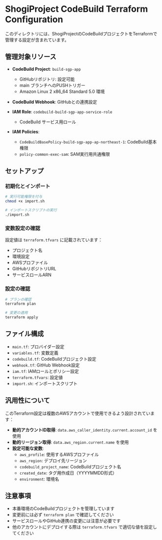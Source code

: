 # ShogiProject CodeBuild Terraform Configuration

このディレクトリには、ShogiProjectのCodeBuildプロジェクトをTerraformで管理する設定が含まれています。

## 管理対象リソース

- **CodeBuild Project**: `build-sgp-app`
  - GitHubリポジトリ: 設定可能
  - main ブランチへのPUSHトリガー
  - Amazon Linux 2 x86_64 Standard 5.0 環境

- **CodeBuild Webhook**: GitHubとの連携設定

- **IAM Role**: `codebuild-build-sgp-app-service-role`
  - CodeBuild サービス用ロール

- **IAM Policies**:
  - `CodeBuildBasePolicy-build-sgp-app-ap-northeast-1`: CodeBuild基本権限
  - `policy-common-exec-sam`: SAM実行用共通権限

## セットアップ

### 初期化とインポート

```bash
# 実行可能権限を付与
chmod +x import.sh

# インポートスクリプトの実行
./import.sh
```

### 変数設定の確認

設定値は `terraform.tfvars` に記載されています：
- プロジェクト名
- 環境設定 
- AWSプロファイル
- GitHubリポジトリURL
- サービスロールARN

### 設定の確認

```bash
# プランの確認
terraform plan

# 変更の適用
terraform apply
```

## ファイル構成

- `main.tf`: プロバイダー設定
- `variables.tf`: 変数定義
- `codebuild.tf`: CodeBuildプロジェクト設定
- `webhook.tf`: GitHub Webhook設定
- `iam.tf`: IAMロールとポリシー設定
- `terraform.tfvars`: 設定値
- `import.sh`: インポートスクリプト

## 汎用性について

このTerraform設定は複数のAWSアカウントで使用できるよう設計されています：

- **動的アカウントID取得**: `data.aws_caller_identity.current.account_id` を使用
- **動的リージョン取得**: `data.aws_region.current.name` を使用  
- **設定可能な変数**: 
  - `aws_profile`: 使用するAWSプロファイル
  - `aws_region`: デプロイ先リージョン
  - `codebuild_project_name`: CodeBuildプロジェクト名
  - `created_date`: タグ用作成日（YYYYMMDD形式）
  - `environment`: 環境名

## 注意事項

- 本番環境のCodeBuildプロジェクトを管理しています
- 変更前には必ず `terraform plan` で確認してください
- サービスロールやGitHub連携の変更には注意が必要です
- 他のアカウントにデプロイする際は `terraform.tfvars` で適切な値を設定してください